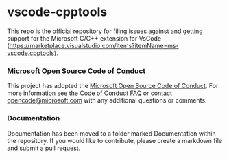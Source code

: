 # vscode-cpptools

This repo is the official repository for filing issues against and getting support for the Microsoft C/C++ extension for VsCode (https://marketplace.visualstudio.com/items?itemName=ms-vscode.cpptools).

### Microsoft Open Source Code of Conduct
This project has adopted the [Microsoft Open Source Code of Conduct](https://opensource.microsoft.com/codeofconduct/). For more information see the [Code of Conduct FAQ](https://opensource.microsoft.com/codeofconduct/faq/) or contact [opencode@microsoft.com](mailto:opencode@microsoft.com) with any additional questions or comments. 

### Documentation
Documentation has been moved to a folder marked Documentation within the repository. If you would like to contribute, please create a markdown file and submit a pull request.
